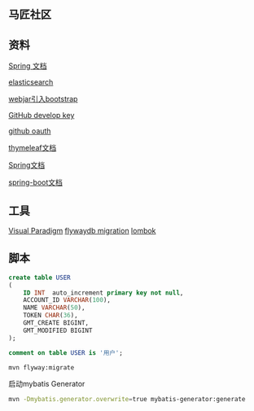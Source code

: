 ## 马匠社区

## 资料 
[Spring 文档](https://spring.io/guides)

[elasticsearch](http://elasticsearch.cn/explore)

[webjar引入bootstrap](https://www.baeldung.com/maven-webjars)

[GitHub develop key](https://github.com/supertange/community/settings/keys)

[github oauth](https://developer.github.com/apps/building-oauth-apps/creating-an-oauth-app/)

[thymeleaf文档](https://www.thymeleaf.org/doc/tutorials/3.0/usingthymeleaf.html#a-multi-language-welcome)

[Spring文档](https://docs.spring.io/spring/docs/5.2.2.RELEASE/spring-framework-reference/web.html)

[spring-boot文档](https://docs.spring.io/spring-boot/docs/current-SNAPSHOT/reference/htmlsingle/)
## 工具
[Visual Paradigm](https://www.visual-paradigm.com)
[flywaydb migration](https://flywaydb.org)
[lombok](https://projectlombok.org)
## 脚本
```sql
create table USER
(
    ID INT  auto_increment primary key not null,
    ACCOUNT_ID VARCHAR(100),
    NAME VARCHAR(50),
    TOKEN CHAR(36),
    GMT_CREATE BIGINT,
    GMT_MODIFIED BIGINT
);

comment on table USER is '用户';
```
```bash
mvn flyway:migrate
```
启动mybatis Generator
```bash
mvn -Dmybatis.generator.overwrite=true mybatis-generator:generate
```
